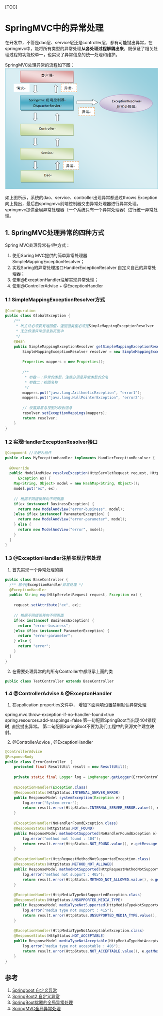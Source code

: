 [TOC]

# SpringMVC中的异常处理

在开发中，不管是dao层、service层还是controller层，都有可能抛出异常，在springmvc中，能将所有类型的异常处理**从各处理过程解耦出来**，既保证了相关处理过程的功能较单一，也实现了异常信息的统一处理和维护。

SpringMVC处理异常的流程如下图：
![2](./images/springmvc-2.png)

如上图所示，系统的dao、service、controller出现异常都通过throws Exception向上抛出，最后由springmvc前端控制器交由异常处理器进行异常处理。springmvc提供全局异常处理器（一个系统只有一个异常处理器）进行统一异常处理。

## 1. SpringMVC处理异常的四种方式

Spring MVC处理异常有4种方式：

1. 使用Spring MVC提供的简单异常处理器SimpleMappingExceptionResolver；
2. 实现Spring的异常处理接口HandlerExceptionResolver 自定义自己的异常处理器；
3. 使用@ExceptionHandler注解实现异常处理；
4. 使用@ControllerAdvise + @ExceptionHandler

### 1.1 SimpleMappingExceptionResolver方式

```java
@Configuration
public class GlobalException {
    /**
     * 改方法必须要有返回值，返回值类型必须是SimpleMappingExceptionResolver
     * 无法传递异常信息到页面中
     */
    @Bean
    public SimpleMappingExceptionResolver getSimpleMappingExceptionResolver() {
        SimpleMappingExceptionResolver resolver = new SimpleMappingExceptionResolver();

        Properties mappers = new Properties();

        /**
         * 参数一：异常的类型，注意必须是异常类型的全名
         * 参数二：视图名称
         */
        mappers.put("java.lang.ArithmeticException", "error1");
        mappers.put("java.lang.NullPointerException", "error2");

        // 设置异常与视图的映射信息
        resolver.setExceptionMappings(mappers);
        return resolver;
    }
}
```

### 1.2 实现HandlerExceptionResolver接口

```java
@Component //注册为组件
public class MyExceptionHandler implements HandlerExceptionResolver {
  
  @Override
  public ModelAndView resolveException(HttpServletRequest request, HttpServletResponse response, Object handler,
      Exception ex) {
    Map<String, Object> model = new HashMap<String, Object>();
    model.put("ex", ex);

    // 根据不同错误转向不同页面
    if(ex instanceof BusinessException) {
      return new ModelAndView("error-business", model);
    }else if(ex instanceof ParameterException) {
      return new ModelAndView("error-parameter", model);
    } else {
      return new ModelAndView("error", model);
    }
  }
}
```

### 1.3 @ExceptionHandler注解实现异常处理

1. 首先实现一个异常处理的类

```java
public class BaseController {
  /** 基于@ExceptionHandler异常处理 */
  @ExceptionHandler
  public String exp(HttpServletRequest request, Exception ex) {

    request.setAttribute("ex", ex);

    // 根据不同错误转向不同页面
    if(ex instanceof BusinessException) {
      return "error-business";
    }else if(ex instanceof ParameterException) {
      return "error-parameter";
    } else {
      return "error";
    }
  }
}
```

2. 在需要处理异常的的所有Controller中都继承上面的类

```java
public class TestController extends BaseController
```

### 1.4 @ControllerAdvise & @ExceptonHandler

1. 在application.properties文件中， 增加下面两项设置禁用默认异常处理

spring.mvc.throw-exception-if-no-handler-found=true
spring.resources.add-mappings=false
第一句配置SpringBoot当出现404错误时, 直接抛出异常。
第二句配置SpringBoot不要为我们工程中的资源文件建立映射。

2. @ControllerAdvice , @ExceptionHandler

```java
@ControllerAdvice
@ResponseBody
public class ErrorController  {
    protected final ResultUtil result = new ResultUtil();

    private static final Logger log = LogManager.getLogger(ErrorController.class);

    @ExceptionHandler(Exception.class)
    @ResponseStatus(HttpStatus.INTERNAL_SERVER_ERROR)
    public ResponseModel systemException(Exception e) {
        log.error("System error");
        return result.error(HttpStatus.INTERNAL_SERVER_ERROR.value(), e.getMessage());
    }

    @ExceptionHandler(NoHandlerFoundException.class)
    @ResponseStatus(HttpStatus.NOT_FOUND)
    public ResponseModel methodNotSupported(NoHandlerFoundException e) {
        log.error("method not found : 404");
        return result.error(HttpStatus.NOT_FOUND.value(), e.getMessage());
    }

    @ExceptionHandler(HttpRequestMethodNotSupportedException.class)
    @ResponseStatus(HttpStatus.METHOD_NOT_ALLOWED)
    public ResponseModel methodNotSupported(HttpRequestMethodNotSupportedException e) {
        log.error("method not support : 405");
        return result.error(HttpStatus.METHOD_NOT_ALLOWED.value(), e.getMessage());
    }

    @ExceptionHandler(HttpMediaTypeNotSupportedException.class)
    @ResponseStatus(HttpStatus.UNSUPPORTED_MEDIA_TYPE)
    public ResponseModel mediaTypeNotSupported(HttpMediaTypeNotSupportedException e) {
        log.error("media type not support : 415");
        return result.error(HttpStatus.UNSUPPORTED_MEDIA_TYPE.value(), e.getMessage());
    }

    @ExceptionHandler(HttpMediaTypeNotAcceptableException.class)
    @ResponseStatus(HttpStatus.NOT_ACCEPTABLE)
    public ResponseModel mediaTypeNotAcceptable(HttpMediaTypeNotAcceptableException e) {
        log.error("media type not acceptable : 406");
        return result.error(HttpStatus.NOT_ACCEPTABLE.value(), e.getMessage());
    }
}
```

## 参考

1. [Springboot 自定义异常](https://www.jianshu.com/p/e11c8d49eff7)
2. [SpringBoot2 自定义异常](https://blog.csdn.net/feilala/article/details/88225943)
3. [SpringBoot优雅的全局异常处理](https://www.cnblogs.com/xuwujing/p/10933082.html)
4. [SpringMVC全局异常处理](https://www.cnblogs.com/hfultrastrong/p/10488280.html)
